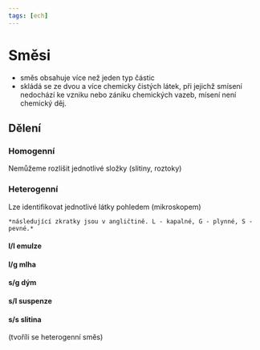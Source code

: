 ```yaml
---
tags: [ech]
---
```

# Směsi
- směs obsahuje více než jeden typ částic
- skládá se ze dvou a více chemicky čistých látek, při jejichž smísení nedochází ke vzniku nebo zániku chemických vazeb, mísení není chemický děj.
## Dělení
### Homogenní
Nemůžeme rozlišit jednotlivé složky (slitiny, roztoky)
### Heterogenní
Lze identifikovat jednotlivé látky pohledem (mikroskopem)
```ad-note
*následující zkratky jsou v angličtině. L - kapalné, G - plynné, S - pevné.*
```
#### l/l emulze
#### l/g mlha
#### s/g dým
#### s/l suspenze
#### s/s slitina
(tvoříli se heterogenní směs)